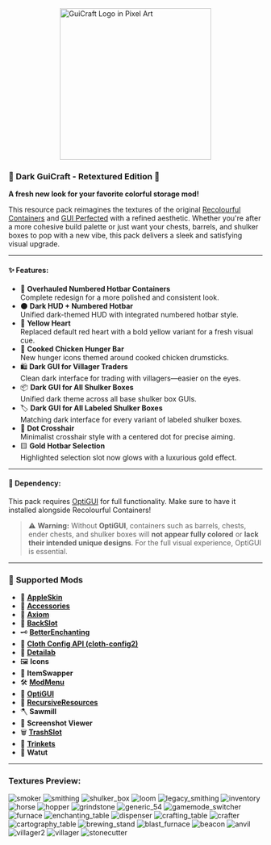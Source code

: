 <img src="https://github.com/user-attachments/assets/bed7e440-175f-47ce-b996-8cc3349eacbb" alt="GuiCraft Logo in Pixel Art" width="300" style="display:block; margin:auto;" />

### 🧱 Dark GuiCraft - Retextured Edition 🎨

**A fresh new look for your favorite colorful storage mod!**

This resource pack reimagines the textures of the original [Recolourful Containers](https://modrinth.com/mod/recolourful-containers-gui) and [GUI Perfected](https://modrinth.com/resourcepack/gui-perfected) with a refined aesthetic. Whether you're after a more cohesive build palette or just want your chests, barrels, and shulker boxes to pop with a new vibe, this pack delivers a sleek and satisfying visual upgrade.

---

#### ✨ Features:
- 🔢 **Overhauled Numbered Hotbar Containers**  
  Complete redesign for a more polished and consistent look.
- 🌑 **Dark HUD + Numbered Hotbar**  
  Unified dark-themed HUD with integrated numbered hotbar style.
- 💛 **Yellow Heart**  
  Replaced default red heart with a bold yellow variant for a fresh visual cue.
- 🍗 **Cooked Chicken Hunger Bar**  
  New hunger icons themed around cooked chicken drumsticks.
- 🛍️ **Dark GUI for Villager Traders**  
  Clean dark interface for trading with villagers—easier on the eyes.
- 📦 **Dark GUI for All Shulker Boxes**  
  Unified dark theme across all base shulker box GUIs.
- 🏷️ **Dark GUI for All Labeled Shulker Boxes**  
  Matching dark interface for every variant of labeled shulker boxes.
- 🎯 **Dot Crosshair**  
  Minimalist crosshair style with a centered dot for precise aiming.
- 🟨 **Gold Hotbar Selection**  
  Highlighted selection slot now glows with a luxurious gold effect.

---

#### 🧩 Dependency:
This pack requires [OptiGUI](https://modrinth.com/mod/optigui) for full functionality. Make sure to have it installed alongside Recolourful Containers!

> ⚠️ **Warning:** Without **OptiGUI**, containers such as barrels, chests, ender chests, and shulker boxes will **not appear fully colored** or **lack their intended unique designs**. For the full visual experience, OptiGUI is essential.

---

### 🧩 **Supported Mods**

- 🍎 **[AppleSkin](https://modrinth.com/mod/appleskin)**
- 💍 **[Accessories](https://modrinth.com/mod/accessories)**
- 🧠 **[Axiom](https://modrinth.com/mod/axiom)**
- 🎒 **[BackSlot](https://modrinth.com/mod/backslot)**
- 🗝️ **[BetterEnchanting](https://modrinth.com/mod/betterenchanting)**
- 🧰 **[Cloth Config API (cloth-config2)](https://modrinth.com/mod/cloth-config2)**
- 🧩 **[Detailab](https://modrinth.com/mod/detailab)**
- 🖼️ **Icons**
- 🔄 **ItemSwapper**
- 🛠️ **[ModMenu](https://modrinth.com/mod/modmenu)**
- 🖤 **[OptiGUI](https://modrinth.com/mod/optigui)**
- 🔁 **[RecursiveResources](https://modrinth.com/mod/recursiveresources)**
- 🪓 **Sawmill**
- 📸 **Screenshot Viewer**
- 🗑️ **[TrashSlot](https://modrinth.com/mod/trashslot)**
- 💍 **[Trinkets](https://modrinth.com/mod/trinkets)**
- 🌊 **Watut**

---


### Textures Preview:
![smoker](https://github.com/user-attachments/assets/40cc37ac-b3a5-465c-bf39-569aaf507a40)
![smithing](https://github.com/user-attachments/assets/57d90808-125b-457f-8e76-9b5ee31dd9b7)
![shulker_box](https://github.com/user-attachments/assets/5a6a0ea2-0e45-4807-b876-6a4cd1683eca)
![loom](https://github.com/user-attachments/assets/2726b9f0-183c-4ae9-9905-173921facd05)
![legacy_smithing](https://github.com/user-attachments/assets/566d522b-7c84-4513-93e2-66e6624a756c)
![inventory](https://github.com/user-attachments/assets/3dafd003-2922-4665-9a42-089af77301cc)
![horse](https://github.com/user-attachments/assets/4e4c0423-1093-452c-96e1-3e28b77829b7)
![hopper](https://github.com/user-attachments/assets/1ce1465f-2b42-4df6-ab61-eef2a10b1655)
![grindstone](https://github.com/user-attachments/assets/0327332a-46d6-4c43-a9f8-01dc66327293)
![generic_54](https://github.com/user-attachments/assets/6a661ca1-e346-485b-baf9-3ef32d8766c2)
![gamemode_switcher](https://github.com/user-attachments/assets/34fdb2a6-55f8-466b-ad01-28df75d46780)
![furnace](https://github.com/user-attachments/assets/ec3fce0c-7e8b-470e-b3e0-08a0d3950c21)
![enchanting_table](https://github.com/user-attachments/assets/209b8cf6-1d70-444e-9bae-01d75ea563be)
![dispenser](https://github.com/user-attachments/assets/0f4b706e-9994-409d-8bae-79755acbb2aa)
![crafting_table](https://github.com/user-attachments/assets/4d8e49b1-d2f0-4e01-a577-81ca128409f1)
![crafter](https://github.com/user-attachments/assets/1e1aac3d-d885-42f7-b90c-9afb7b68fd9c)
![cartography_table](https://github.com/user-attachments/assets/a4bea48b-828f-4829-917c-f08de693e79b)
![brewing_stand](https://github.com/user-attachments/assets/843b84a7-9ba2-43c8-bd53-ca67651b4772)
![blast_furnace](https://github.com/user-attachments/assets/b8634d4c-d957-4b65-8b3f-bbf3f2dbd8bc)
![beacon](https://github.com/user-attachments/assets/c5fedd68-5337-40f5-bc47-826a0b41f54d)
![anvil](https://github.com/user-attachments/assets/e36e7fe1-cbdb-4fb4-9657-05858686988c)
![villager2](https://github.com/user-attachments/assets/d8ba5eb0-7283-42ee-986c-b56d1d86ff6d)
![villager](https://github.com/user-attachments/assets/99382723-b0c4-4a53-83e5-5aaab3258a66)
![stonecutter](https://github.com/user-attachments/assets/fc1e4806-bb26-425a-ad4a-182fc72708d4)
